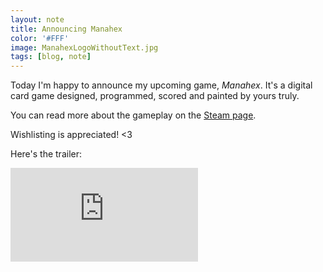 ```yaml
---
layout: note
title: Announcing Manahex
color: '#FFF'
image: ManahexLogoWithoutText.jpg
tags: [blog, note]
---
```


Today I'm happy to announce my upcoming game, *Manahex*. It's a
digital card game designed, programmed, scored and painted by yours
truly.

You can read more about the gameplay on the [Steam page](https://store.steampowered.com/app/2774650/Manahex/).

Wishlisting is appreciated! <3

Here's the trailer:

<iframe class="youtube-video"
src="https://www.youtube.com/embed/TsJIESTWhKA?si=uKr3z2PjQ27CX1HV"
title="YouTube video player" frameborder="0" allow="accelerometer;
autoplay; clipboard-write; encrypted-media; gyroscope;
picture-in-picture; web-share" allowfullscreen></iframe>
